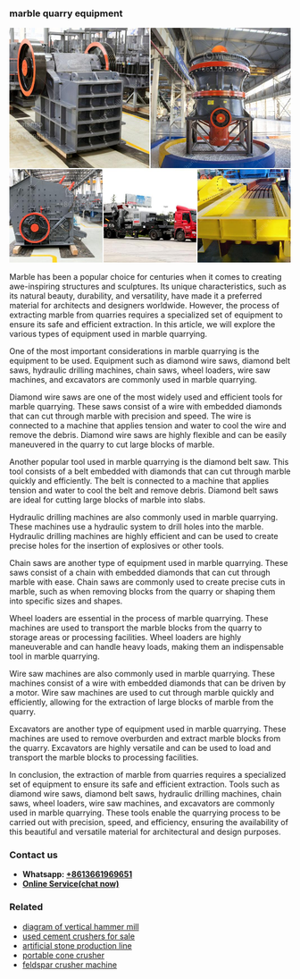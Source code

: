 <h3>marble quarry equipment</h3><img src='1703042208.jpg' alt=''><p>Marble has been a popular choice for centuries when it comes to creating awe-inspiring structures and sculptures. Its unique characteristics, such as its natural beauty, durability, and versatility, have made it a preferred material for architects and designers worldwide. However, the process of extracting marble from quarries requires a specialized set of equipment to ensure its safe and efficient extraction. In this article, we will explore the various types of equipment used in marble quarrying.</p><p>One of the most important considerations in marble quarrying is the equipment to be used. Equipment such as diamond wire saws, diamond belt saws, hydraulic drilling machines, chain saws, wheel loaders, wire saw machines, and excavators are commonly used in marble quarrying.</p><p>Diamond wire saws are one of the most widely used and efficient tools for marble quarrying. These saws consist of a wire with embedded diamonds that can cut through marble with precision and speed. The wire is connected to a machine that applies tension and water to cool the wire and remove the debris. Diamond wire saws are highly flexible and can be easily maneuvered in the quarry to cut large blocks of marble.</p><p>Another popular tool used in marble quarrying is the diamond belt saw. This tool consists of a belt embedded with diamonds that can cut through marble quickly and efficiently. The belt is connected to a machine that applies tension and water to cool the belt and remove debris. Diamond belt saws are ideal for cutting large blocks of marble into slabs.</p><p>Hydraulic drilling machines are also commonly used in marble quarrying. These machines use a hydraulic system to drill holes into the marble. Hydraulic drilling machines are highly efficient and can be used to create precise holes for the insertion of explosives or other tools.</p><p>Chain saws are another type of equipment used in marble quarrying. These saws consist of a chain with embedded diamonds that can cut through marble with ease. Chain saws are commonly used to create precise cuts in marble, such as when removing blocks from the quarry or shaping them into specific sizes and shapes.</p><p>Wheel loaders are essential in the process of marble quarrying. These machines are used to transport the marble blocks from the quarry to storage areas or processing facilities. Wheel loaders are highly maneuverable and can handle heavy loads, making them an indispensable tool in marble quarrying.</p><p>Wire saw machines are also commonly used in marble quarrying. These machines consist of a wire with embedded diamonds that can be driven by a motor. Wire saw machines are used to cut through marble quickly and efficiently, allowing for the extraction of large blocks of marble from the quarry.</p><p>Excavators are another type of equipment used in marble quarrying. These machines are used to remove overburden and extract marble blocks from the quarry. Excavators are highly versatile and can be used to load and transport the marble blocks to processing facilities.</p><p>In conclusion, the extraction of marble from quarries requires a specialized set of equipment to ensure its safe and efficient extraction. Tools such as diamond wire saws, diamond belt saws, hydraulic drilling machines, chain saws, wheel loaders, wire saw machines, and excavators are commonly used in marble quarrying. These tools enable the quarrying process to be carried out with precision, speed, and efficiency, ensuring the availability of this beautiful and versatile material for architectural and design purposes.</p><h3>Contact us</h3><ul><li><strong>Whatsapp:&nbsp;<a href="https://wa.me/8613661969651">+8613661969651</a></strong></li><li><a href="https://swt.shibang-china.com/?git&amp;zhl&amp;marble quarry equipment"><strong>Online Service(chat now)</strong></a></li></ul><h3>Related</h3><ul><li><a href='diagram of vertical hammer mill.md'>diagram of vertical hammer mill</a></li><li><a href='used cement crushers for sale.md'>used cement crushers for sale</a></li><li><a href='artificial stone production line.md'>artificial stone production line</a></li><li><a href='portable cone crusher.md'>portable cone crusher</a></li><li><a href='feldspar crusher machine.md'>feldspar crusher machine</a></li></ul>